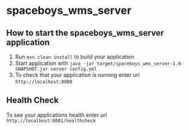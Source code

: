 # spaceboys_wms_server

How to start the spaceboys_wms_server application
---

1. Run `mvn clean install` to build your application
1. Start application with `java -jar target/spaceboys_wms_server-1.0-SNAPSHOT.jar server config.yml`
1. To check that your application is running enter url `http://localhost:8080`

Health Check
---

To see your applications health enter url `http://localhost:8081/healthcheck`
